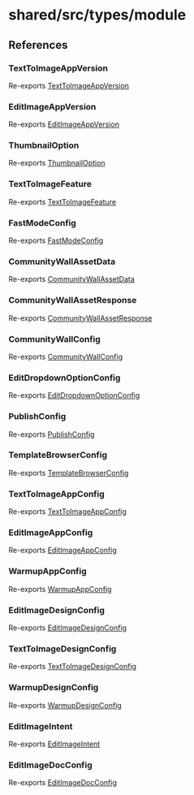 # shared/src/types/module

## References

### TextToImageAppVersion

Re-exports [TextToImageAppVersion](app-config-types/enumerations/text-to-image-app-version.md)

<HorizontalLine />

### EditImageAppVersion

Re-exports [EditImageAppVersion](app-config-types/enumerations/edit-image-app-version.md)

<HorizontalLine />

### ThumbnailOption

Re-exports [ThumbnailOption](app-config-types/enumerations/thumbnail-option.md)

<HorizontalLine />

### TextToImageFeature

Re-exports [TextToImageFeature](app-config-types/enumerations/text-to-image-feature.md)

<HorizontalLine />

### FastModeConfig

Re-exports [FastModeConfig](app-config-types/interfaces/fast-mode-config.md)

<HorizontalLine />

### CommunityWallAssetData

Re-exports [CommunityWallAssetData](app-config-types/interfaces/community-wall-asset-data.md)

<HorizontalLine />

### CommunityWallAssetResponse

Re-exports [CommunityWallAssetResponse](app-config-types/interfaces/community-wall-asset-response.md)

<HorizontalLine />

### CommunityWallConfig

Re-exports [CommunityWallConfig](app-config-types/interfaces/community-wall-config.md)

<HorizontalLine />

### EditDropdownOptionConfig

Re-exports [EditDropdownOptionConfig](app-config-types/interfaces/edit-dropdown-option-config.md)

<HorizontalLine />

### PublishConfig

Re-exports [PublishConfig](app-config-types/interfaces/publish-config.md)

<HorizontalLine />

### TemplateBrowserConfig

Re-exports [TemplateBrowserConfig](app-config-types/interfaces/template-browser-config.md)

<HorizontalLine />

### TextToImageAppConfig

Re-exports [TextToImageAppConfig](app-config-types/interfaces/text-to-image-app-config.md)

<HorizontalLine />

### EditImageAppConfig

Re-exports [EditImageAppConfig](app-config-types/interfaces/edit-image-app-config.md)

<HorizontalLine />

### WarmupAppConfig

Re-exports [WarmupAppConfig](app-config-types/interfaces/warmup-app-config.md)

<HorizontalLine />

### EditImageDesignConfig

Re-exports [EditImageDesignConfig](design-config-types/interfaces/edit-image-design-config.md)

<HorizontalLine />

### TextToImageDesignConfig

Re-exports [TextToImageDesignConfig](design-config-types/interfaces/text-to-image-design-config.md)

<HorizontalLine />

### WarmupDesignConfig

Re-exports [WarmupDesignConfig](design-config-types/interfaces/warmup-design-config.md)

<HorizontalLine />

### EditImageIntent

Re-exports [EditImageIntent](doc-config-types/type-aliases/edit-image-intent.md)

<HorizontalLine />

### EditImageDocConfig

Re-exports [EditImageDocConfig](doc-config-types/interfaces/edit-image-doc-config.md)
